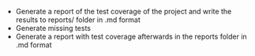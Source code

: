 - Generate a report of the test coverage of the project and write the results to reports/ folder in .md format
- Generate missing tests
- Generate a report with test coverage afterwards in the reports folder in .md format